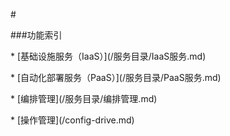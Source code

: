 \#

\#\#\#功能索引

\* \[基础设施服务（IaaS）\]\(/服务目录/IaaS服务.md\)

\* \[自动化部署服务（PaaS）\]\(/服务目录/PaaS服务.md\)

\* \[编排管理\]\(/服务目录/编排管理.md\)

\* \[操作管理\]\(/config-drive.md\)



